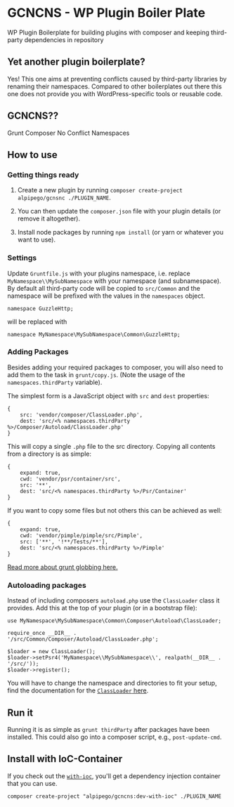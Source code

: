 # GCNCNS - WP Plugin Boiler Plate
WP Plugin Boilerplate for building plugins with composer and keeping third-party dependencies in repository

## Yet another plugin boilerplate?
Yes! This one aims at preventing conflicts caused by third-party libraries by renaming their namespaces.
Compared to other boilerplates out there this one does not provide you with WordPress-specific tools or reusable code. 

## GCNCNS??
Grunt Composer No Conflict Namespaces

## How to use
### Getting things ready
1. Create a new plugin by running `composer create-project alpipego/gcnsnc ./PLUGIN_NAME`.

1. You can then update the `composer.json` file with your plugin details (or remove it altogether).

1. Install node packages by running `npm install` (or yarn or whatever you want to use).

### Settings
Update `Gruntfile.js` with your plugins namespace, i.e. replace `MyNamespace\\MySubNamespace` with your namespace (and subnamespace). By default all third-party code will be copied to `src/Common` and the namespace will be prefixed with the values in the `namespaces` object.

```
namespace GuzzleHttp;
``` 

will be replaced with 

```
namespace MyNamespace\MySubNamespace\Common\GuzzleHttp;
```

### Adding Packages
Besides adding your required packages to composer, you will also need to add them to the task in `grunt/copy.js`. (Note the usage of the `namespaces.thirdParty` variable).

The simplest form is a JavaScript object with `src` and `dest` properties:

```
{
    src: 'vendor/composer/ClassLoader.php',
    dest: 'src/<% namespaces.thirdParty %>/Composer/Autoload/ClassLoader.php'
}
``` 

This will copy a single `.php` file to the src directory. Copying all contents from a directory is as simple:

```
{
    expand: true,
    cwd: 'vendor/psr/container/src',
    src: '**',
    dest: 'src/<% namespaces.thirdParty %>/Psr/Container'
}
```

If you want to copy some files but not others this can be achieved as well:

```
{
    expand: true,
    cwd: 'vendor/pimple/pimple/src/Pimple',
    src: ['**', '!**/Tests/**'],
    dest: 'src/<% namespaces.thirdParty %>/Pimple'
}
```

[Read more about grunt globbing here.](https://gruntjs.com/configuring-tasks#building-the-files-object-dynamically)

### Autoloading packages
Instead of including composers `autoload.php` use the `ClassLoader` class it provides. Add this at the top of your plugin (or in a bootstrap file):

```
use MyNamespace\MySubNamespace\Common\Composer\Autoload\ClassLoader;

require_once __DIR__ . '/src/Common/Composer/Autoload/ClassLoader.php';

$loader = new ClassLoader();
$loader->setPsr4('MyNamespace\\MySubNamespace\\', realpath(__DIR__ . '/src/'));
$loader->register();

```

You will have to change the namespace and directories to fit your setup, find the documentation for the [`ClassLoader` here](https://getcomposer.org/apidoc/1.3.0/Composer/Autoload/ClassLoader.html).

## Run it
Running it is as simple as `grunt thirdParty` after packages have been installed. This could also go into a composer script, e.g., `post-update-cmd`.

## Install with IoC-Container
If you check out the [`with-ioc`](https://github.com/alpipego/gcncns/tree/with-ioc), you'll get a dependency injection container that you can use.

```
composer create-project "alpipego/gcncns:dev-with-ioc" ./PLUGIN_NAME
```
